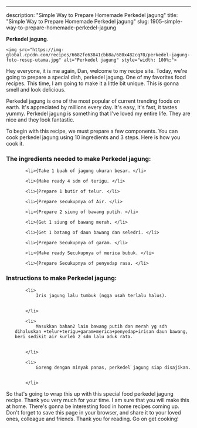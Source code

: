---
description: "Simple Way to Prepare Homemade Perkedel jagung"
title: "Simple Way to Prepare Homemade Perkedel jagung"
slug: 1905-simple-way-to-prepare-homemade-perkedel-jagung

<p>
	<strong>Perkedel jagung</strong>. 
	
</p>
<p>
	
	<img src="https://img-global.cpcdn.com/recipes/6682fe63841cbb8a/680x482cq70/perkedel-jagung-foto-resep-utama.jpg" alt="Perkedel jagung" style="width: 100%;">
	
	
</p>
<p>
	Hey everyone, it is me again, Dan, welcome to my recipe site. Today, we're going to prepare a special dish, perkedel jagung. One of my favorites food recipes. This time, I am going to make it a little bit unique. This is gonna smell and look delicious.
</p>
	
<p>
	Perkedel jagung is one of the most popular of current trending foods on earth. It's appreciated by millions every day. It's easy, it's fast, it tastes yummy. Perkedel jagung is something that I've loved my entire life. They are nice and they look fantastic.
</p>
<p>
	
</p>

<p>
To begin with this recipe, we must prepare a few components. You can cook perkedel jagung using 10 ingredients and 3 steps. Here is how you cook it.
</p>

<h3>The ingredients needed to make Perkedel jagung:</h3>

<ol>
	
		<li>{Take 1 buah of jagung ukuran besar. </li>
	
		<li>{Make ready 4 sdm of terigu. </li>
	
		<li>{Prepare 1 butir of telur. </li>
	
		<li>{Prepare secukupnya of Air. </li>
	
		<li>{Prepare 2 siung of bawang putih. </li>
	
		<li>{Get 1 siung of bawang merah. </li>
	
		<li>{Get 1 batang of daun bawang dan seledri. </li>
	
		<li>{Prepare Secukupnya of garam. </li>
	
		<li>{Make ready Secukupnya of merica bubuk. </li>
	
		<li>{Prepare Secukupnya of penyedap rasa. </li>
	
</ol>
<p>
	
</p>

<h3>Instructions to make Perkedel jagung:</h3>

<ol>
	
		<li>
			Iris jagung lalu tumbuk (ngga usah terlalu halus).
			
			
		</li>
	
		<li>
			Masukkan bahan2 lain bawang putih dan merah yg sdh dihaluskan +telur+terigu+garam+merica+penyedap+irisan daun bawang, beri sedikit air kurleb 2 sdm lalu aduk rata.
			
			
		</li>
	
		<li>
			Goreng dengan minyak panas, perkedel jagung siap disajikan.
			
			
		</li>
	
</ol>

<p>
	
</p>

<p>
	So that's going to wrap this up with this special food perkedel jagung recipe. Thank you very much for your time. I am sure that you will make this at home. There's gonna be interesting food in home recipes coming up. Don't forget to save this page in your browser, and share it to your loved ones, colleague and friends. Thank you for reading. Go on get cooking!
</p>
